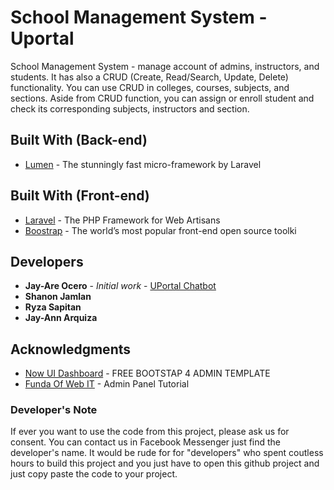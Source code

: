 # School Management System - Uportal

School Management System - manage account of admins, instructors, and students. It has also a CRUD (Create, Read/Search, Update, Delete) functionality. You can use CRUD in colleges, courses, subjects, and sections. Aside from CRUD function, you can assign or enroll student and check its corresponding subjects, instructors and section.

## Built With (Back-end)

* [Lumen](https://lumen.laravel.com/) - The stunningly fast micro-framework by Laravel

## Built With (Front-end)

* [Laravel](https://laravel.com/) - The PHP Framework for Web Artisans
* [Boostrap](https://getbootstrap.com/) - The world’s most popular front-end open source toolki
 
## Developers

* **Jay-Are Ocero** - *Initial work* - [UPortal Chatbot](http://uportalchatbot.herokuapp.com/)
* **Shanon Jamlan**
* **Ryza Sapitan**
* **Jay-Ann Arquiza**

## Acknowledgments

* [Now UI Dashboard](https://www.creative-tim.com/product/now-ui-dashboard) - FREE BOOTSTAP 4 ADMIN TEMPLATE
* [Funda Of Web IT](https://www.youtube.com/channel/UCFySUiNfhvtgdgTdWbXnn6Q) - Admin Panel Tutorial

### Developer's Note

If ever you want to use the code from this project, please ask us for consent. You can contact us in Facebook Messenger just find the developer's name. It would be rude for for "developers" who spent coutless hours to build this project and you just have to open this github project and just copy paste the code to your project.
